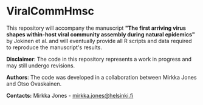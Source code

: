 # **ViralCommHmsc**

This repository will accompany the manuscript **"The first arriving virus shapes within-host viral community assembly during natural epidemics"** by Jokinen et al. and will eventually provide all R scripts and data required to reproduce the manuscript's results.
   		  
   		  
**Disclaimer**: The code in this repository represents a work in progress and may still undergo revisions.

**Authors**: The code was developed in a collaboration between Mirkka Jones and Otso Ovaskainen.


**Contacts:**
Mirkka Jones - mirkka.jones@helsinki.fi
